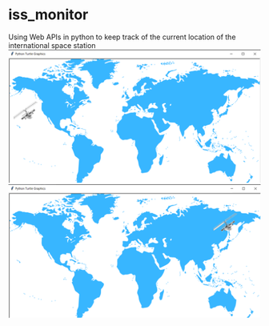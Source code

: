# iss_monitor
Using Web APIs in python to keep track of the current location of the international space station
![img.png](img.png)
![img_1.png](img_1.png)